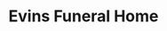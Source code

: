 ---
title: "Evins Funeral Home"
url: /modesto/evins-funeral-home-crows-landing-road/
shop: funeral directors
---